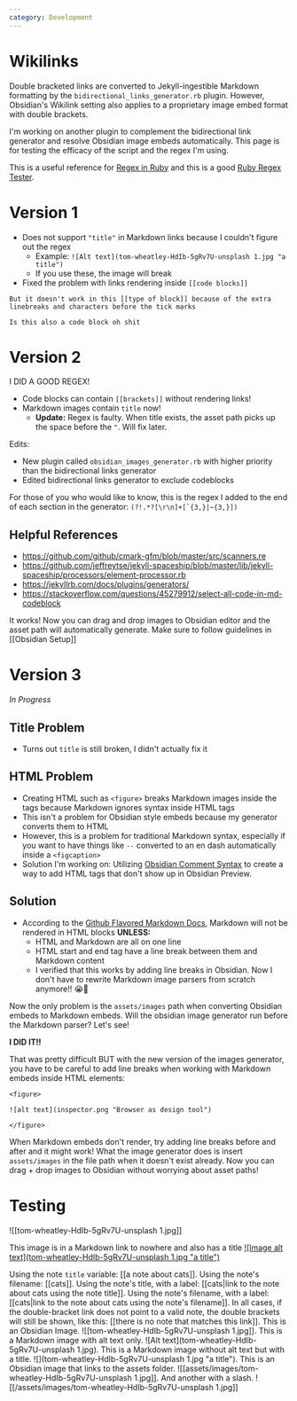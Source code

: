 ```yaml
---
category: Development
---
```


# Wikilinks
Double bracketed links are converted to Jekyll-ingestible Markdown formatting by the `bidirectional_links_generator.rb` plugin. However, Obsidian's Wikilink setting also applies to a proprietary image embed format with double brackets. 

I'm working on another plugin to complement the bidirectional link generator and resolve Obsidian image embeds automatically. This page is for testing the efficacy of the script and the regex I'm using.

This is a useful reference for [Regex in Ruby](https://ruby-doc.org/core-3.0.1/doc/regexp_rdoc.html) and this is a good [Ruby Regex Tester](https://rubular.com/).

# Version 1
- Does not support `"title"` in Markdown links because I couldn't figure out the regex
	- Example:  `![Alt text](tom-wheatley-HdIb-5gRv7U-unsplash 1.jpg "a title")`
	- If you use these, the image will break
- Fixed the problem with links rendering inside `[[code blocks]]`

```
But it doesn't work in this [[type of block]] because of the extra linebreaks and characters before the tick marks
```

~~~
Is this also a code block oh shit
~~~

# Version 2
I DID A GOOD REGEX!
- Code blocks can contain `[[brackets]]` without rendering links!
- Markdown images contain `title` now!
	- **Update:** Regex is faulty. When title exists, the asset path picks up the space before the `"`. Will fix later.

Edits:
- New plugin called `obsidian_images_generator.rb` with higher priority than the bidirectional links generator
- Edited bidirectional links generator to exclude codeblocks

For those of you who would like to know, this is the regex I added to the end of each section in the generator:
```(?!.*?[\r\n]+[`{3,}|~{3,}])```

## Helpful References
- https://github.com/github/cmark-gfm/blob/master/src/scanners.re
- https://github.com/jeffreytse/jekyll-spaceship/blob/master/lib/jekyll-spaceship/processors/element-processor.rb
- https://jekyllrb.com/docs/plugins/generators/
- https://stackoverflow.com/questions/45279912/select-all-code-in-md-codeblock

It works! Now you can drag and drop images to Obsidian editor and the asset path will automatically generate. Make sure to follow guidelines in [[Obsidian Setup]]

# Version 3
_In Progress_

## Title Problem
- Turns out `title` is still broken, I didn't actually fix it

## HTML Problem
- Creating HTML such as `<figure>` breaks Markdown images inside the tags because Markdown ignores syntax inside HTML tags
- This isn't a problem for Obsidian style embeds because my generator converts them to HTML
- However, this is a problem for traditional Markdown syntax, especially if you want to have things like `--` converted to an en dash automatically inside a `<figcaption>`
- Solution I'm working on: Utilizing [Obsidian Comment Syntax](https://help.obsidian.md/How+to/Format+your+notes#Comments) to create a way to add HTML tags that don't show up in Obsidian Preview.

## Solution
- According to the [Github Flavored Markdown Docs](https://github.github.com/gfm/#html-blocks), Markdown will not be rendered in HTML blocks **UNLESS:**
	- HTML and Markdown are all on one line
	- HTML start and end tag have a line break between them and Markdown content
	- I verified that this works by adding line breaks in Obsidian. Now I don't have to rewrite Markdown image parsers from scratch anymore!! 😭🙏

Now the only problem is the `assets/images` path when converting Obsidian embeds to Markdown embeds. Will the obsidian image generator run before the Markdown parser? Let's see!

**I DID IT!!**

That was pretty difficult BUT with the new version of the images generator, you have to be careful to add line breaks when working with Markdown embeds inside HTML elements:

```
<figure>

![alt text](inspector.png "Browser as design tool")

</figure>
```

When Markdown embeds don't render, try adding line breaks before and after and it might work! What the image generator does is insert `assets/images` in the file path when it doesn't exist already. Now you can drag + drop images to Obsidian without worrying about asset paths!

# Testing
![[tom-wheatley-HdIb-5gRv7U-unsplash 1.jpg]]

This image is in a Markdown link to nowhere and also has a title
[![Image alt text](tom-wheatley-HdIb-5gRv7U-unsplash 1.jpg "a title")](https://URL)

Using the note `title` variable: [[a note about cats]]. Using the note's filename: [[cats]]. Using the note's title, with a label: [[cats|link to the note about cats using the note title]]. Using the note's filename, with a label: [[cats|link to the note about cats using the note's filename]]. In all cases, if the double-bracket link does not point to a valid note, the double brackets will still be shown, like this: [[there is no note that matches this link]]. This is an Obsidian Image. ![[tom-wheatley-HdIb-5gRv7U-unsplash 1.jpg]]. This is a Markdown image with alt text only. ![Alt text](tom-wheatley-HdIb-5gRv7U-unsplash 1.jpg). This is a Markdown image without alt text but with a title. ![](tom-wheatley-HdIb-5gRv7U-unsplash 1.jpg "a title"). This is an Obsidian image that links to the assets folder. ![[assets/images/tom-wheatley-HdIb-5gRv7U-unsplash 1.jpg]]. And another with a slash. ![[/assets/images/tom-wheatley-HdIb-5gRv7U-unsplash 1.jpg]]